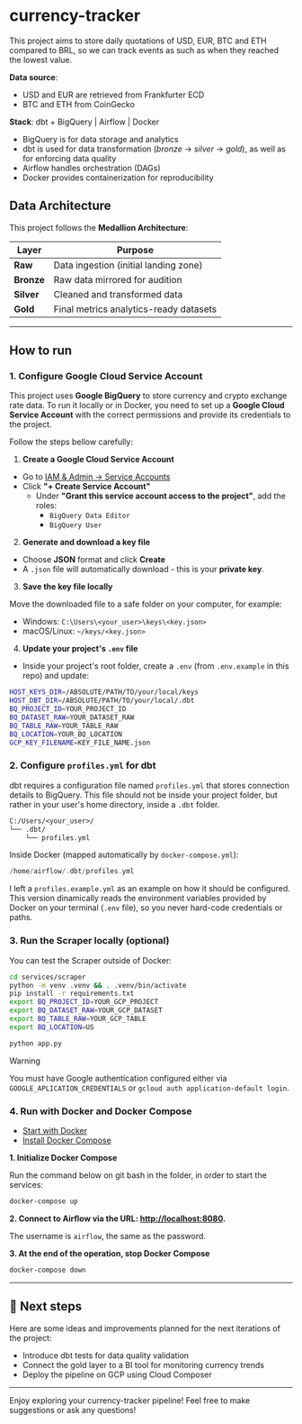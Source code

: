 # currency-tracker

This project aims to store daily quotations of USD, EUR, BTC and ETH compared to BRL, so we can track events as such as when they reached the lowest value.

**Data source**:
- USD and EUR are retrieved from Frankfurter ECD
- BTC and ETH from CoinGecko

**Stack**: dbt + BigQuery | Airflow | Docker

- BigQuery is for data storage and analytics
- dbt is used for data transformation (*bronze* → *silver* → *gold*), as well as for enforcing data quality
- Airflow handles orchestration (DAGs)
- Docker provides containerization for reproducibility

## Data Architecture
This project follows the **Medallion Architecture**:

| Layer | Purpose |
|-------|---------|
| **Raw** | Data ingestion (initial landing zone) |
| **Bronze** | Raw data mirrored for audition |
| **Silver** | Cleaned and transformed data |
| **Gold** | Final metrics analytics-ready datasets |

---

## How to run

### 1. Configure Google Cloud Service Account

This project uses **Google BigQuery** to store currency and crypto exchange rate data.
To run it locally or in Docker, you need to set up a **Google Cloud Service Account** with the correct permissions and provide its credentials to the project.

Follow the steps bellow carefully:

1. **Create a Google Cloud Service Account**

- Go to [IAM & Admin → Service Accounts](https://console.cloud.google.com/iam-admin/serviceaccounts)
- Click **"+ Create Service Account"**
   - Under **"Grant this service account access to the project"**, add the roles:
     - `BigQuery Data Editor`
     - `BigQuery User`

2. **Generate and download a key file**

- Choose **JSON** format and click **Create**
- A `.json` file will automatically download - this is your **private key**.

3. **Save the key file locally**

Move the downloaded file to a safe folder on your computer, for example:
- Windows: `C:\Users\<your_user>\keys\<key.json>`
- macOS/Linux: `~/keys/<key.json>`

4. **Update your project's `.env` file**

- Inside your project's root folder, create a `.env` (from `.env.example` in this repo) and update:

```bash
HOST_KEYS_DIR=/ABSOLUTE/PATH/TO/your/local/keys
HOST_DBT_DIR=/ABSOLUTE/PATH/TO/your/local/.dbt
BQ_PROJECT_ID=YOUR_PROJECT_ID
BQ_DATASET_RAW=YOUR_DATASET_RAW
BQ_TABLE_RAW=YOUR_TABLE_RAW
BQ_LOCATION=YOUR_BQ_LOCATION
GCP_KEY_FILENAME=KEY_FILE_NAME.json
```

### 2. Configure `profiles.yml` for dbt

dbt requires a configuration file named `profiles.yml` that stores connection details to BigQuery. This file should not be inside your project folder, but rather in your user's home directory, inside a `.dbt` folder.

```perl
C:/Users/<your_user>/
└── .dbt/
    └── profiles.yml
```

Inside Docker (mapped automatically by `docker-compose.yml`):
```swift
/home/airflow/.dbt/profiles.yml
```

I left a `profiles.example.yml` as an example on how it should be configured. This version dinamically reads the environment variables provided by Docker on your terminal (`.env` file), so you never hard-code credentials or paths.

### 3. Run the Scraper locally (optional) 

You can test the Scraper outside of Docker:

```bash
cd services/scraper
python -m venv .venv && . .venv/bin/activate
pip install -r requirements.txt
export BQ_PROJECT_ID=YOUR_GCP_PROJECT
export BQ_DATASET_RAW=YOUR_GCP_DATASET
export BQ_TABLE_RAW=YOUR_GCP_TABLE
export BQ_LOCATION=US

python app.py
```

> [!WARNING]
> You must have Google authentication configured either via `GOOGLE_APLICATION_CREDENTIALS` or `gcloud auth application-default login`.

### 4. Run with Docker and Docker Compose

- [Start with Docker](https://www.docker.com/get-started)
- [Install Docker Compose](https://docs.docker.com/compose/install/)

**1. Initialize Docker Compose**

Run the command below on git bash in the folder, in order to start the services:

```bash
docker-compose up
```

**2. Connect to Airflow via the URL: [http://localhost:8080](http://localhost:8080).**

The username is `airflow`, the same as the password.

**3. At the end of the operation, stop Docker Compose**

```bash
docker-compose down
```

---

## 🧭 Next steps

Here are some ideas and improvements planned for the next iterations of the project:

- Introduce dbt tests for data quality validation
- Connect the gold layer to a BI tool for monitoring currency trends
- Deploy the pipeline on GCP using Cloud Composer

---

Enjoy exploring your currency-tracker pipeline! Feel free to make suggestions or ask any questions!